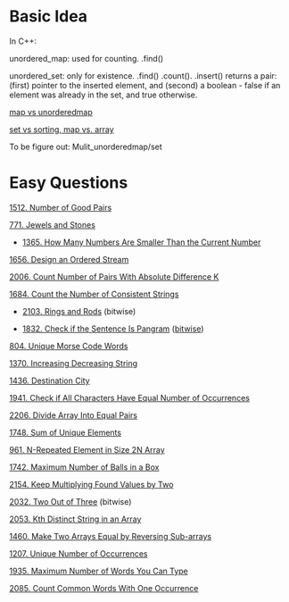 # __Basic Idea__
In C++: 

unordered_map: used for counting.   .find()

unordered_set: only for existence.   .find() .count().  .insert() returns a pair: (first) pointer to the inserted element, and (second) a boolean - false if an element was already in the set, and true otherwise.

[map vs unorderedmap](https://www.geeksforgeeks.org/map-vs-unordered_map-c/)

[set vs sorting, map vs. array](https://leetcode.com/problems/keep-multiplying-found-values-by-two/discuss/1730223/Easy-C%2B%2B-or-Hash-or-3-Lines-or-O(N))



To be figure out: Mulit_unorderedmap/set

# __Easy Questions__ 

[1512. Number of Good Pairs](https://leetcode.com/problems/number-of-good-pairs/)

[771. Jewels and Stones](https://leetcode.com/problems/jewels-and-stones/)

- [1365. How Many Numbers Are Smaller Than the Current Number](https://leetcode.com/problems/how-many-numbers-are-smaller-than-the-current-number/)

[1656. Design an Ordered Stream](https://leetcode.com/problems/design-an-ordered-stream/submissions/)

[2006. Count Number of Pairs With Absolute Difference K](https://leetcode.com/problems/count-number-of-pairs-with-absolute-difference-k/)

[1684. Count the Number of Consistent Strings](https://leetcode.com/problems/count-the-number-of-consistent-strings/)

- [2103. Rings and Rods](https://leetcode.com/problems/rings-and-rods/)  (bitwise)

- [1832. Check if the Sentence Is Pangram](https://leetcode.com/problems/check-if-the-sentence-is-pangram/) ([bitwise](https://leetcode.com/problems/check-if-the-sentence-is-pangram/discuss/1164135/Simple-solution-no-setmap/))

[804. Unique Morse Code Words](https://leetcode.com/problems/unique-morse-code-words/)

[1370. Increasing Decreasing String](https://leetcode.com/problems/increasing-decreasing-string/)

[1436. Destination City](https://leetcode.com/problems/destination-city/)

[1941. Check if All Characters Have Equal Number of Occurrences](https://leetcode.com/problems/check-if-all-characters-have-equal-number-of-occurrences/)

[2206. Divide Array Into Equal Pairs](https://leetcode.com/problems/divide-array-into-equal-pairs/)

[1748. Sum of Unique Elements](https://leetcode.com/problems/sum-of-unique-elements/)

[961. N-Repeated Element in Size 2N Array ](https://leetcode.com/problems/n-repeated-element-in-size-2n-array/)

[1742. Maximum Number of Balls in a Box](https://leetcode.com/problems/maximum-number-of-balls-in-a-box/)

[2154. Keep Multiplying Found Values by Two](https://leetcode.com/problems/keep-multiplying-found-values-by-two/)

[2032. Two Out of Three](https://leetcode.com/problems/two-out-of-three/) (bitwise)

[2053. Kth Distinct String in an Array](https://leetcode.com/problems/kth-distinct-string-in-an-array/)

[1460. Make Two Arrays Equal by Reversing Sub-arrays](https://leetcode.com/problems/make-two-arrays-equal-by-reversing-sub-arrays/)

[1207. Unique Number of Occurrences](https://leetcode.com/problems/unique-number-of-occurrences/)

[1935. Maximum Number of Words You Can Type](https://leetcode.com/problems/maximum-number-of-words-you-can-type/submissions/)

[2085. Count Common Words With One Occurrence](https://leetcode.com/problems/count-common-words-with-one-occurrence/)
